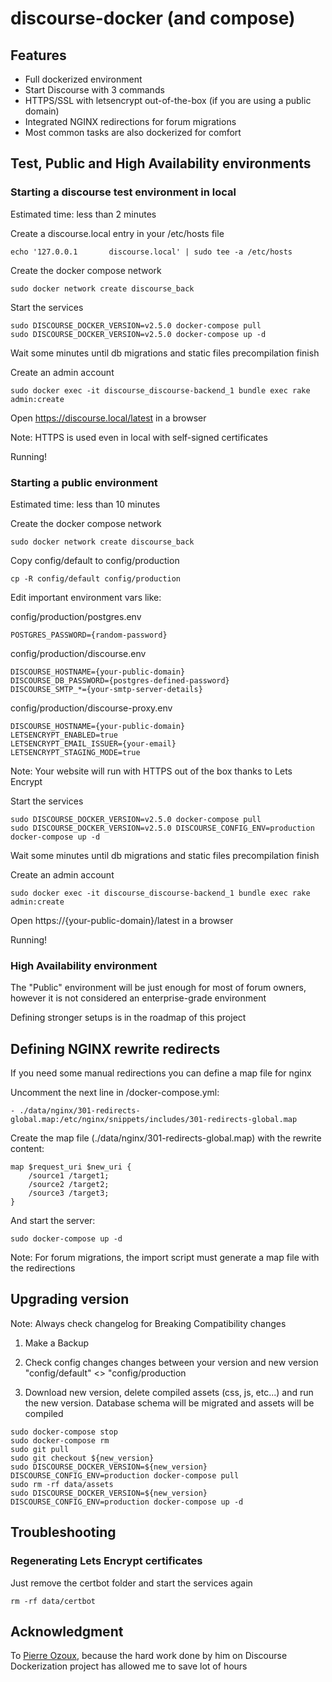 # discourse-docker (and compose)

## Features

* Full dockerized environment
* Start Discourse with 3 commands 
* HTTPS/SSL with letsencrypt out-of-the-box (if you are using a public domain)
* Integrated NGINX redirections for forum migrations
* Most common tasks are also dockerized for comfort

## Test, Public and High Availability environments

### Starting a discourse test environment in local

Estimated time: less than 2 minutes

Create a discourse.local entry in your /etc/hosts file

```
echo '127.0.0.1       discourse.local' | sudo tee -a /etc/hosts
```

Create the docker compose network

```
sudo docker network create discourse_back
```

Start the services

```
sudo DISCOURSE_DOCKER_VERSION=v2.5.0 docker-compose pull
sudo DISCOURSE_DOCKER_VERSION=v2.5.0 docker-compose up -d
```

Wait some minutes until db migrations and static files precompilation finish

Create an admin account

```
sudo docker exec -it discourse_discourse-backend_1 bundle exec rake admin:create
```

Open https://discourse.local/latest in a browser

Note: HTTPS is used even in local with self-signed certificates

Running!

### Starting a public environment

Estimated time: less than 10 minutes

Create the docker compose network

```
sudo docker network create discourse_back
```

Copy config/default to config/production
```
cp -R config/default config/production
```

Edit important environment vars like:

config/production/postgres.env
```
POSTGRES_PASSWORD={random-password}
```

config/production/discourse.env
```
DISCOURSE_HOSTNAME={your-public-domain}
DISCOURSE_DB_PASSWORD={postgres-defined-password}
DISCOURSE_SMTP_*={your-smtp-server-details}
```

config/production/discourse-proxy.env
```
DISCOURSE_HOSTNAME={your-public-domain}
LETSENCRYPT_ENABLED=true
LETSENCRYPT_EMAIL_ISSUER={your-email}
LETSENCRYPT_STAGING_MODE=true
```

Note: Your website will run with HTTPS out of the box thanks to Lets Encrypt

Start the services

```
sudo DISCOURSE_DOCKER_VERSION=v2.5.0 docker-compose pull
sudo DISCOURSE_DOCKER_VERSION=v2.5.0 DISCOURSE_CONFIG_ENV=production docker-compose up -d
```

Wait some minutes until db migrations and static files precompilation finish

Create an admin account

```
sudo docker exec -it discourse_discourse-backend_1 bundle exec rake admin:create
```

Open https://{your-public-domain}/latest in a browser

Running!

### High Availability environment

The "Public" environment will be just enough for most of forum owners, however it is not considered an enterprise-grade environment

Defining stronger setups is in the roadmap of this project

## Defining NGINX rewrite redirects

If you need some manual redirections you can define a map file for nginx

Uncomment the next line in /docker-compose.yml:
```
- ./data/nginx/301-redirects-global.map:/etc/nginx/snippets/includes/301-redirects-global.map
```

Create the map file (./data/nginx/301-redirects-global.map) with the rewrite content:
```
map $request_uri $new_uri {
    /source1 /target1;
    /source2 /target2;
    /source3 /target3;
}
```

And start the server:
```
sudo docker-compose up -d
```

Note: For forum migrations, the import script must generate a map file with the redirections

## Upgrading version

Note: Always check changelog for Breaking Compatibility changes

1. Make a Backup

2. Check config changes changes between your version and new version "config/default" <> "config/production

3. Download new version, delete compiled assets (css, js, etc...) and run the new version. Database schema will be migrated and assets will be compiled
```
sudo docker-compose stop
sudo docker-compose rm
sudo git pull
sudo git checkout ${new_version}
sudo DISCOURSE_DOCKER_VERSION=${new_version} DISCOURSE_CONFIG_ENV=production docker-compose pull
sudo rm -rf data/assets
sudo DISCOURSE_DOCKER_VERSION=${new_version} DISCOURSE_CONFIG_ENV=production docker-compose up -d
```

## Troubleshooting

### Regenerating Lets Encrypt certificates

Just remove the certbot folder and start the services again
```
rm -rf data/certbot
```

## Acknowledgment

To [Pierre Ozoux](https://lab.libreho.st/libre.sh), because the hard work done by him on Discourse Dockerization project has allowed me to save lot of hours
